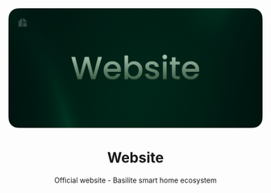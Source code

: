 <div align="center">
    <img src="./public/github-banner.png">
    <h1 align="center"> Website </h1>
    <p>Official website - Basilite smart home ecosystem</p>
</div>